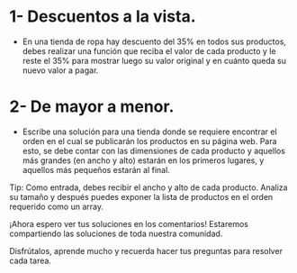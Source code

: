  # 1- Descuentos a la vista. 
 - En una tienda de ropa hay descuento del 35% en todos sus productos, debes realizar una función que reciba el valor de cada producto y le reste el 35% para mostrar luego su valor original y en cuánto queda su nuevo valor a pagar.

 # 2- De mayor a menor.

- Escribe una solución para una tienda donde se requiere encontrar el orden en el cual se publicarán los productos en su página web. Para esto, se debe contar con las dimensiones de cada producto y aquellos más grandes (en ancho y alto) estarán en los primeros lugares, y aquellos más pequeños estarán al final.

Tip: Como entrada, debes recibir el ancho y alto de cada producto. Analiza su tamaño y después puedes exponer la lista de productos en el orden requerido como un array.

¡Ahora espero ver tus soluciones en los comentarios! Estaremos compartiendo las soluciones de toda nuestra comunidad.

Disfrútalos, aprende mucho y recuerda hacer tus preguntas para resolver cada tarea.